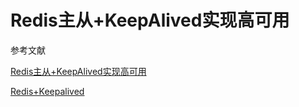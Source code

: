 # Redis主从+KeepAlived实现高可用



参考文献

[Redis主从+KeepAlived实现高可用](https://www.cnblogs.com/lywJ/p/10833496.html)

[Redis+Keepalived](https://www.cnblogs.com/xiangsikai/p/12054476.html)

